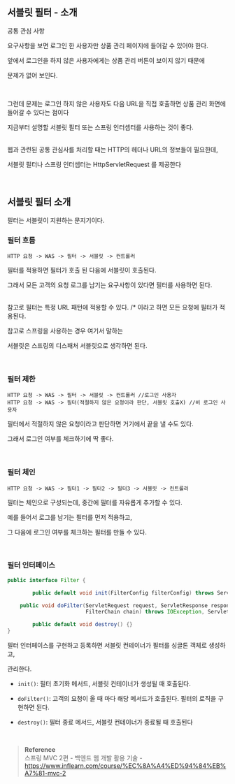 ## 서블릿 필터 - 소개

공통 관심 사항

요구사항을 보면 로그인 한 사용자만 상품 관리 페이지에 들어갈 수 있어야 한다.

앞에서 로그인을 하지 않은 사용자에게는 상품 관리 버튼이 보이지 않기 때문에 

문제가 없어 보인다. 

<br/>

그런데 문제는 로그인 하지 않은 사용자도 다음 URL을 직접 호출하면 상품 관리 화면에 들어갈 수 있다는 점이다

지금부터 설명할 서블릿 필터 또는 스프링 인터셉터를 사용하는 것이 좋다. 

<br/>웹과 관련된 공통 관심사를 처리할 때는 HTTP의 헤더나 URL의 정보들이 필요한데, 

서블릿 필터나 스프링 인터셉터는 HttpServletRequest 를 제공한다

<br/>

## 서블릿 필터 소개

필터는 서블릿이 지원하는 문지기이다. 

### 필터 흐름

```
HTTP 요청 -> WAS -> 필터 -> 서블릿 -> 컨트롤러
```

필터를 적용하면 필터가 호출 된 다음에 서블릿이 호출된다. 

그래서 모든 고객의 요청 로그를 남기는 요구사항이 있다면 필터를 사용하면 된다. 

<br/>참고로 필터는 특정 URL 패턴에 적용할 수 있다. /* 이라고 하면 모든 요청에 필터가 적용된다.

참고로 스프링을 사용하는 경우 여기서 말하는 

서블릿은 스프링의 디스패처 서블릿으로 생각하면 된다.

<br/>

### 필터 제한

```
HTTP 요청 -> WAS -> 필터 -> 서블릿 -> 컨트롤러 //로그인 사용자
HTTP 요청 -> WAS -> 필터(적절하지 않은 요청이라 판단, 서블릿 호출X) //비 로그인 사용자
```

필터에서 적절하지 않은 요청이라고 판단하면 거기에서 끝을 낼 수도 있다. 

그래서 로그인 여부를 체크하기에 딱 좋다.

<br/>

### 필터 체인

```
HTTP 요청 -> WAS -> 필터1 -> 필터2 -> 필터3 -> 서블릿 -> 컨트롤러
```

필터는 체인으로 구성되는데, 중간에 필터를 자유롭게 추가할 수 있다. 

예를 들어서 로그를 남기는 필터를 먼저 적용하고, 

그 다음에 로그인 여부를 체크하는 필터를 만들 수 있다.

<br/>

### 필터 인터페이스

```java
public interface Filter {

		public default void init(FilterConfig filterConfig) throws ServletException {}

    public void doFilter(ServletRequest request, ServletResponse response,
                         FilterChain chain) throws IOException, ServletException {}

		public default void destroy() {}
}
```

필터 인터페이스를 구현하고 등록하면 서블릿 컨테이너가 필터를 싱글톤 객체로 생성하고, 

관리한다.

- `init()`: 필터 초기화 메서드, 서블릿 컨테이너가 생성될 때 호출된다.

- `doFilter()`: 고객의 요청이 올 때 마다 해당 메서드가 호출된다. 필터의 로직을 구현하면 된다.
- `destroy()`: 필터 종료 메서드, 서블릿 컨테이너가 종료될 때 호출된다

<br/>

>**Reference** <br/>스프링 MVC 2편 - 백엔드 웹 개발 활용 기술 - https://www.inflearn.com/course/%EC%8A%A4%ED%94%84%EB%A7%81-mvc-2